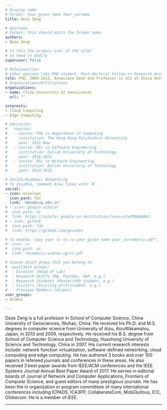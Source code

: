 ```yaml
---
# Display name
# Format: Your_given_name Your_surname 
title: Deze Zeng

# Username
# Format: this should match the folder name
authors:
- Deze Zeng

# Is this the primary user of the site?
# no need to modify 
superuser: false

# Role/position
# other options like PhD student, Post-doctoral Fellow or Research Assistant, e.g..
role: PhD, 2009-2013, Associate Dean and Professor in SCS at China University of Geosciences, The National Youth Talent Support Program
# Organizations/Affiliations
organizations:
- name: China University of Geosciences
  url: ""

interests:
- Cloud Computing
- Edge Computing

# education:
#   courses:
#   - course: PhD in Department of Computing
#     institution: The Hong Kong Polytechnic University
#     year: 2021-Now
#   - course: MSc in Software Engineering
#     institution: Dalian University of Technology
#     year: 2018-2021
#   - course: BSc in Network Engineering
#     institution: Dalian University of Technology
#     year: 2014-2018

# Social/Academic Networking
# To disable, comment blew lines with `#`.
social:
- icon: envelope
  icon_pack: fas
  link: 'deze@cug.edu.cn'
# - icon: google-scholar
#  icon_pack: ai
#  link: https://scholar.google.co.uk/citations?user=sIwtMXoAAAAJ
# - icon: github
#  icon_pack: fab
#  link: https://github.com/gcushen

# To enable, copy your cv to cv-your_given_name-your_surname/cv.pdf". To disable, comment blew lines with `#`.
#- icon: cv
#  icon_pack: ai
#  link: resume/cv-andrew-ng/cv.pdf

# Choose which group that you belong to
#  available groups:
#  - Director (Head of Lab)
#  - Research Staffs (RA, Postdoc, RAP, e.g.)
#  - Research Students (Master/PhD student, e.g.)
#  - Visitors (Visiting prof/student, e.g.)
#  - Previous Members (Alumni)
user_groups:
- Alumni

---
```


Deze Zeng is a full professor in School of Computer Science, China University of Geosciences, Wuhan, China. He received his Ph.D. and M.S. degrees in computer science from University of Aizu, AizuWakamatsu, Japan, in 2013 and 2009, respectively. He received his B.S. degree from School of Computer Science and Technology, Huazhong University of Science and Technology, China in 2007. His current research interests include: network function virtualization, software-defined networking, cloud computing and edge computing. 
He has authored 3 books and over 100 papers in refereed journals and conferences in these areas. He also received 3 best paper awards from IEEE/ACM conferences and the IEEE Systems Journal Annual Best Paper Award of 2017. He serves in editorial boards of Journal of Network and Computer Applications, Frontiers of Computer Science, and guest editors of many prestigious journals. He has been the in organization or program committees of many international conferences including ICPADS, ICA3PP, CollaberateCom, MobiQuitous, ICC, Globecom. He is a member of IEEE.

---
